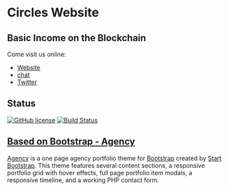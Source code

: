 # Circles Website

## Basic Income on the Blockchain

Come visit us online:
* [Website](https://joincircles.net/)
* [chat](https://chat.joincircles.net/)
* [Twitter](https://twitter.com/CirclesUBI)


## Status

[![GitHub license](https://img.shields.io/badge/license-MIT-blue.svg)](https://raw.githubusercontent.com/CirclesUBI/circles-website/master/LICENSE)
[![Build Status](https://travis-ci.org/CirclesUBI/cafe-grundeinkommen-website.svg?branch=master)](https://travis-ci.org/CirclesUBI/circles-website)


## [Based on Bootstrap - Agency](https://startbootstrap.com/template-overviews/agency/)

[Agency](https://startbootstrap.com/template-overviews/agency/) is a one page agency portfolio theme for [Bootstrap](http://getbootstrap.com/) created by [Start Bootstrap](http://startbootstrap.com/). This theme features several content sections, a responsive portfolio grid with hover effects, full page portfolio item modals, a responsive timeline, and a working PHP contact form.
